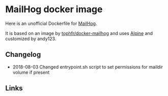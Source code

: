 # MailHog docker image

Here is an unofficial Dockerfile for [MailHog][mailhog].

It is based on an image by [tophfr/docker-mailhog][dockerhubpage] and uses [Alpine][alpinehubpage] and customized by andy123.

## Changelog

- 2018-08-03 Changed entrypoint.sh script to set permissions for maildir volume if present

## Links

  [mailhog]: https://github.com/mailhog/MailHog/ "Web and API based SMTP testing" 
  [dockerhubpage]: https://hub.docker.com/r/tophfr/mailhog/ "MailHog docker hub page"
  [alpinehubpage]: https://hub.docker.com/_/alpine/ "A minimal Docker image based on Alpine Linux with a complete package index and only 5 MB in size!"